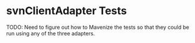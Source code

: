 # svnClientAdapter Tests

TODO: Need to figure out how to Mavenize the tests
so that they could be run using any of the three adapters.